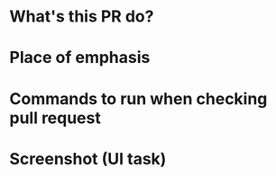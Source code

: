# What's this PR do?


# Place of emphasis


# Commands to run when checking pull request

# Screenshot (UI task)

